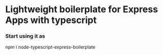 # Lightweight boilerplate for Express Apps with typescript

### Start using it as
npm i node-typescript-express-boilerplate

